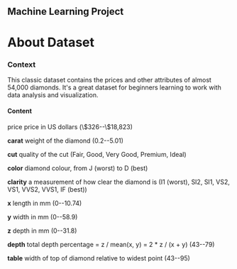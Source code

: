 ## Machine Learning Project

<h1>About Dataset </h1>
<h3>Context </h3>
This classic dataset contains the prices and other attributes of almost 54,000 diamonds. It's a great dataset for beginners learning to work with data analysis and visualization.


<h4>Content</h4>
price price in US dollars (\$326--\$18,823)

**carat** weight of the diamond (0.2--5.01)

**cut** quality of the cut (Fair, Good, Very Good, Premium, Ideal)

**color** diamond colour, from J (worst) to D (best)

**clarity** a measurement of how clear the diamond is (I1 (worst), SI2, SI1, VS2, VS1, VVS2, VVS1, IF (best))

**x** length in mm (0--10.74)

**y** width in mm (0--58.9)

**z** depth in mm (0--31.8)

**depth** total depth percentage = z / mean(x, y) = 2 * z / (x + y) (43--79)

**table** width of top of diamond relative to widest point (43--95)